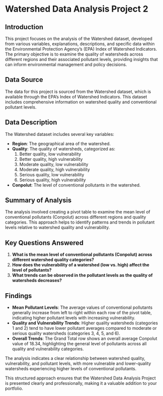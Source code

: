 # Watershed Data Analysis Project 2

## Introduction

This project focuses on the analysis of the Watershed dataset, developed from various variables, explanations, descriptions, and specific data within the Environmental Protection Agency’s (EPA) Index of Watershed Indicators. The primary objective is to examine the quality of watersheds across different regions and their associated pollutant levels, providing insights that can inform environmental management and policy decisions.

## Data Source

The data for this project is sourced from the Watershed dataset, which is available through the EPA’s Index of Watershed Indicators. This dataset includes comprehensive information on watershed quality and conventional pollutant levels.

## Data Description

The Watershed dataset includes several key variables:

- **Region**: The geographical area of the watershed.
- **Quality**: The quality of watersheds, categorized as:
  1. Better quality, low vulnerability
  2. Better quality, high vulnerability
  3. Moderate quality, low vulnerability
  4. Moderate quality, high vulnerability
  5. Serious quality, low vulnerability
  6. Serious quality, high vulnerability
- **Conpolut**: The level of conventional pollutants in the watershed.

## Summary of Analysis

The analysis involved creating a pivot table to examine the mean level of conventional pollutants (Conpolut) across different regions and quality categories. This approach helps to identify patterns and trends in pollutant levels relative to watershed quality and vulnerability.

## Key Questions Answered

1. **What is the mean level of conventional pollutants (Conpolut) across different watershed quality categories?**
2. **How does the vulnerability of a watershed (low vs. high) affect the level of pollutants?**
3. **What trends can be observed in the pollutant levels as the quality of watersheds decreases?**

## Findings

- **Mean Pollutant Levels**: The average values of conventional pollutants generally increase from left to right within each row of the pivot table, indicating higher pollutant levels with increasing vulnerability.
- **Quality and Vulnerability Trends**: Higher quality watersheds (categories 1 and 2) tend to have lower pollutant averages compared to moderate or serious quality watersheds (categories 3, 4, 5, and 6).
- **Overall Trends**: The Grand Total row shows an overall average Conpolut value of 18.34, highlighting the general level of pollutants across all quality and vulnerability categories.

The analysis indicates a clear relationship between watershed quality, vulnerability, and pollutant levels, with more vulnerable and lower-quality watersheds experiencing higher levels of conventional pollutants.

This structured approach ensures that the Watershed Data Analysis Project is presented clearly and professionally, making it a valuable addition to your portfolio.
